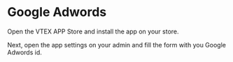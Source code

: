 # Google Adwords

Open the VTEX APP Store and install the app on your store.

Next, open the app settings on your admin and fill the form with you Google Adwords id.
